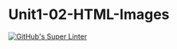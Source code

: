 # Unit1-02-HTML-Images
[![GitHub's Super Linter](https://github.com/ICS2O-Programming-SophieS/Unit1-02-HTML-Images/workflows/GitHub's%20Super%20Linter/badge.svg)](https://github.com/ICS2O-Programming-SophieS/Unit1-02-HTML-Images/actions)
